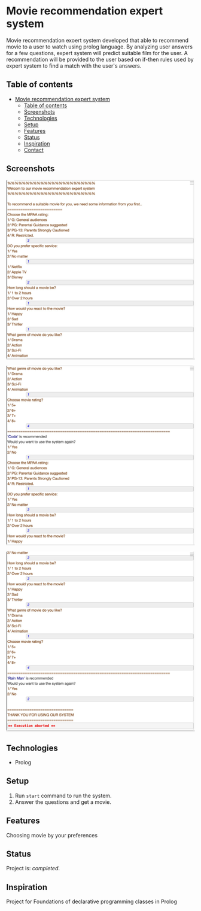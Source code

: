 # Movie recommendation expert system
 Movie recommendation exoert system developed that able to recommend movie to a user to watch using prolog language. By analyzing user answers for a few questions, expert system will predict suitable film for the user. A recommendation will be provided to the user based on if-then rules used by expert system to find a match with the user's answers.

## Table of contents
- [Movie recommendation expert system](#movie-night-expert)
  - [Table of contents](#table-of-contents)
  - [Screenshots](#screenshots)
  - [Technologies](#technologies)
  - [Setup](#setup)
  - [Features](#features)
  - [Status](#status)
  - [Inspiration](#inspiration)
  - [Contact](#contact)

## Screenshots
![Example screenshot](ex1.jpeg)

![Example screenshot](ex2.jpeg)

![Example screenshot](ex3.jpeg)

## Technologies
* Prolog

## Setup
1. Run ```start``` command to run the system.
2. Answer the questions and get a movie.

## Features
Choosing movie by your preferences

## Status
Project is: _completed_.

## Inspiration
Project for Foundations of declarative programming classes in Prolog
